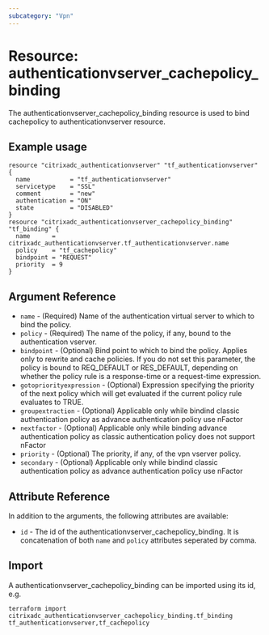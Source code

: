 ```yaml
---
subcategory: "Vpn"
---
```


# Resource: authenticationvserver_cachepolicy_binding

The authenticationvserver_cachepolicy_binding resource is used to bind cachepolicy to authenticationvserver resource.


## Example usage

```hcl
resource "citrixadc_authenticationvserver" "tf_authenticationvserver" {
  name           = "tf_authenticationvserver"
  servicetype    = "SSL"
  comment        = "new"
  authentication = "ON"
  state          = "DISABLED"
}
resource "citrixadc_authenticationvserver_cachepolicy_binding" "tf_binding" {
  name      = citrixadc_authenticationvserver.tf_authenticationvserver.name
  policy    = "tf_cachepolicy"
  bindpoint = "REQUEST"
  priority  = 9
}
```


## Argument Reference

* `name` - (Required) Name of the authentication virtual server to which to bind the policy.
* `policy` - (Required) The name of the policy, if any, bound to the authentication vserver.
* `bindpoint` - (Optional) Bind point to which to bind the policy. Applies only to rewrite and cache policies. If you do not set this parameter, the policy is bound to REQ_DEFAULT or RES_DEFAULT, depending on whether the policy rule is a response-time or a request-time expression.
* `gotopriorityexpression` - (Optional) Expression specifying the priority of the next policy which will get evaluated if the current policy rule evaluates to TRUE.
* `groupextraction` - (Optional) Applicable only while bindind classic authentication policy as advance authentication policy use nFactor
* `nextfactor` - (Optional) Applicable only while binding advance authentication policy as classic authentication policy does not support nFactor
* `priority` - (Optional) The priority, if any, of the vpn vserver policy.
* `secondary` - (Optional) Applicable only while bindind classic authentication policy as advance authentication policy use nFactor


## Attribute Reference

In addition to the arguments, the following attributes are available:

* `id` - The id of the authenticationvserver_cachepolicy_binding. It is concatenation of both `name` and `policy` attributes seperated by comma.


## Import

A authenticationvserver_cachepolicy_binding can be imported using its id, e.g.

```shell
terraform import citrixadc_authenticationvserver_cachepolicy_binding.tf_binding tf_authenticationvserver,tf_cachepolicy
```
